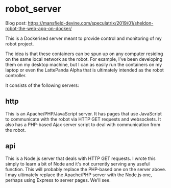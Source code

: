 # robot_server

Blog post: https://mansfield-devine.com/speculatrix/2019/01/sheldon-robot-the-web-app-on-docker/

This is a Dockerised server meant to provide control and monitoring of my robot project.

The idea is that these containers can be spun up on any computer residing on the same local network as the robot. For example, I've been developing them on my desktop machine, but I can as easily run the containers on my laptop or even the LattePanda Alpha that is ultimately intended as the robot controller.

It consists of the following servers:

## http
This is an Apache/PHP/JavaScript server. It has pages that use JavaScript to communicate with the robot via HTTP GET requests and websockets. It also has a PHP-based Ajax server script to deal with communication from the robot.

## api
This is a Node.js server that deals with HTTP GET requests. I wrote this simply to learn a bit of Node and it's not currently serving any useful function. This will probably replace the PHP-based one on the server above. I may ultimately replace the Apache/PHP server with the Node.js one, perhaps using Express to server pages. We'll see.
